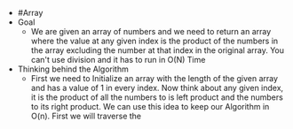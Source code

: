 - #Array
- Goal
	- We are given an array of numbers and we need to return an array where the value at any given index is the product of the numbers in the array excluding the number at that index in the original array. You can't use division and it has to run in O(N) Time
- Thinking behind the Algorithm
	- First we need to Initialize an array with the length of the given array and has a value of 1 in every index. Now think about any given index, it is the product of all the numbers to is left product and the numbers to its right product. We can use this idea to keep our Algorithm in O(n). First we will traverse the